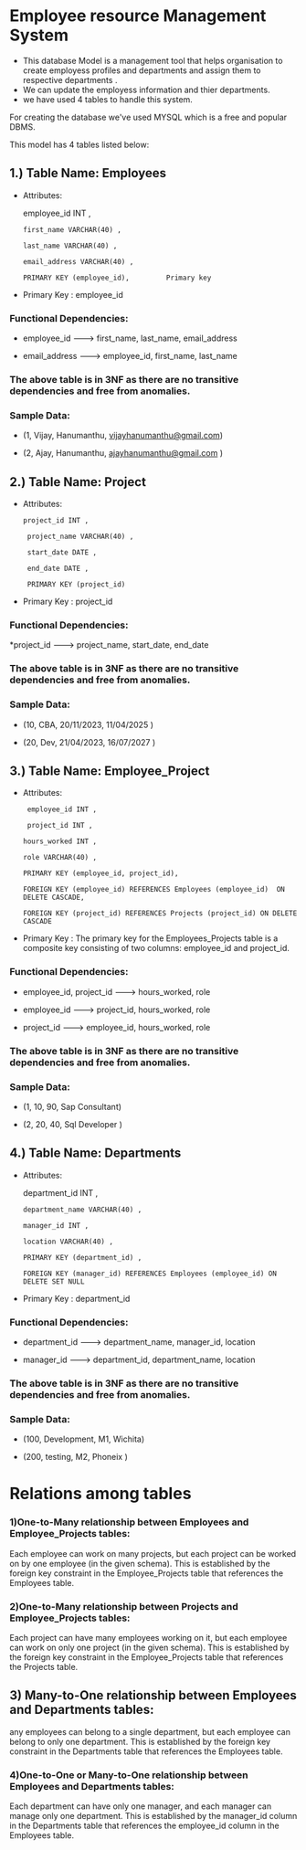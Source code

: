 # Employee resource Management System 
																		
* This database Model is a management tool that helps organisation to create employess profiles and departments and assign them to respective departments .
* We can update the employess information and thier departments.
* we have used 4 tables to handle this system.

For creating the database we've used MYSQL which is a free and popular DBMS.

This model has 4 tables listed below:


 
## 1.)  Table Name: Employees

* Attributes: 

	 employee_id INT ,
      
      first_name VARCHAR(40) ,
      
      last_name VARCHAR(40) ,
      
      email_address VARCHAR(40) ,
      
      PRIMARY KEY (employee_id),         Primary key

* Primary Key : employee_id

### Functional Dependencies:

* employee_id ---> first_name, last_name, email_address

* email_address ---> employee_id, first_name, last_name

### The above table is in 3NF as there are no transitive dependencies and free from anomalies.

### Sample Data:

* (1, Vijay, Hanumanthu, vijayhanumanthu@gmail.com)

* (2, Ajay, Hanumanthu, ajayhanumanthu@gmail.com )

## 2.)  Table Name: Project

* Attributes: 

	  project_id INT ,

       project_name VARCHAR(40) ,

       start_date DATE ,

       end_date DATE ,

       PRIMARY KEY (project_id)

* Primary Key : project_id

### Functional Dependencies:

*project_id ---> project_name, start_date, end_date

### The above table is in 3NF as there are no transitive dependencies and free from anomalies.

### Sample Data:

* (10, CBA, 20/11/2023, 11/04/2025 )

* (20, Dev, 21/04/2023, 16/07/2027  )


## 3.)  Table Name: Employee_Project

* Attributes: 

       employee_id INT ,

       project_id INT ,

      hours_worked INT ,

      role VARCHAR(40) ,

      PRIMARY KEY (employee_id, project_id),

      FOREIGN KEY (employee_id) REFERENCES Employees (employee_id)  ON DELETE CASCADE,

      FOREIGN KEY (project_id) REFERENCES Projects (project_id) ON DELETE CASCADE 


* Primary Key : The primary key for the Employees_Projects table is a composite key consisting of two columns: employee_id and project_id.

### Functional Dependencies:

* employee_id, project_id ---> hours_worked, role

* employee_id ---> project_id, hours_worked, role

* project_id ---> employee_id, hours_worked, role

### The above table is in 3NF as there are no transitive dependencies and free from anomalies.

### Sample Data:

* (1, 10, 90, Sap Consultant)

* (2, 20, 40, Sql Developer )

## 4.)  Table Name: Departments

* Attributes: 

	 department_id INT   ,

      department_name VARCHAR(40) ,

      manager_id INT ,

      location VARCHAR(40) ,

      PRIMARY KEY (department_id) , 
 
      FOREIGN KEY (manager_id) REFERENCES Employees (employee_id) ON DELETE SET NULL


* Primary Key : department_id

### Functional Dependencies:

* department_id ---> department_name, manager_id, location

* manager_id ---> department_id, department_name, location

### The above table is in 3NF as there are no transitive dependencies and free from anomalies.

### Sample Data:

* (100, Development, M1, Wichita)

* (200, testing, M2, Phoneix  )

# Relations among tables

### 1)One-to-Many relationship between Employees and Employee_Projects tables: 
 Each employee can work on many projects, but each project can be worked on by one employee (in the given schema). 
 This is established by the foreign key constraint in the Employee_Projects table that references the Employees table.

### 2)One-to-Many relationship between Projects and Employee_Projects tables: 
 Each project can have many employees working on it, but each employee can work on only one project (in the given schema). 
 This is established by the foreign key constraint in the Employee_Projects table that references the Projects table.

## 3) Many-to-One relationship between Employees and Departments tables: 
 any employees can belong to a single department, but each employee can belong to only one department. 
This is established by the foreign key constraint in the Departments table that references the Employees table.

### 4)One-to-One or Many-to-One relationship between Employees and Departments tables:
Each department can have only one manager, and each manager can manage only one department.
This is established by the manager_id column in the Departments table that references the employee_id column in the Employees table.
